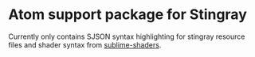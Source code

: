 # Atom support package for Stingray
Currently only contains SJSON syntax highlighting for stingray resource files and shader syntax from [sublime-shaders](https://github.com/noct/sublime-shaders).
